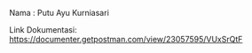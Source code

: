 Nama : Putu Ayu Kurniasari

Link Dokumentasi: https://documenter.getpostman.com/view/23057595/VUxSrQtF
